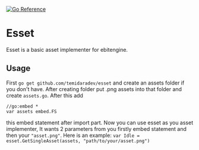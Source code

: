 [![Go Reference](https://pkg.go.dev/badge/github.com/temidaradev/esset.svg)](https://pkg.go.dev/github.com/temidaradev/esset)
# Esset

Esset is a basic asset implementer for ebitengine.

## Usage

First `go get github.com/temidaradev/esset` and create an assets folder if you don't have. After creating folder put .png assets into that folder and create `assets.go`. After this add

```
//go:embed *
var assets embed.FS
```

this embed statement after import part. Now you can use esset as you asset implementer, It wants 2 parameters from you firstly embed statement and then your `"asset.png"`. Here is an example: `var Idle = esset.GetSingleAsset(assets, "path/to/your/asset.png")`
